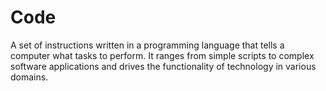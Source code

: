 
# Code

A set of instructions written in a programming language that tells a computer what tasks to perform. It ranges from simple scripts to complex software applications and drives the functionality of technology in various domains.